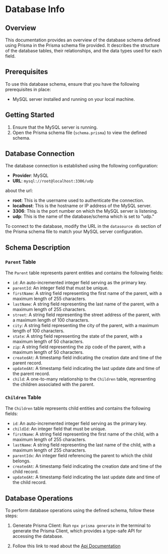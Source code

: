 # Database Info

## Overview

This documentation provides an overview of the database schema defined using Prisma in the Prisma schema file provided. It describes the structure of the database tables, their relationships, and the data types used for each field.

## Prerequisites

To use this database schema, ensure that you have the following prerequisites in place:

- MySQL server installed and running on your local machine.

## Getting Started

1. Ensure that the MySQL server is running.
2. Open the Prisma schema file (`schema.prisma`) to view the defined schema.

## Database Connection

The database connection is established using the following configuration:

- **Provider**: MySQL
- **URL**: `mysql://root@localhost:3306/udp`

about the url:

- **root**: This is the username used to authenticate the connection.
- **localhost**: This is the hostname or IP address of the MySQL server.
- **3306**: This is the port number on which the MySQL server is listening.
- **udp**: This is the name of the database/schema which is set to "udp."

To connect to the database, modify the URL in the `datasource db` section of the Prisma schema file to match your MySQL server configuration.

## Schema Description

### `Parent` Table

The `Parent` table represents parent entities and contains the following fields:

- `id`: An auto-incremented integer field serving as the primary key.
- `parentId`: An integer field that must be unique.
- `firstName`: A string field representing the first name of the parent, with a maximum length of 255 characters.
- `lastName`: A string field representing the last name of the parent, with a maximum length of 255 characters.
- `street`: A string field representing the street address of the parent, with a maximum length of 100 characters.
- `city`: A string field representing the city of the parent, with a maximum length of 100 characters.
- `state`: A string field representing the state of the parent, with a maximum length of 50 characters.
- `zip`: A string field representing the zip code of the parent, with a maximum length of 50 characters.
- `createdAt`: A timestamp field indicating the creation date and time of the parent record.
- `updatedAt`: A timestamp field indicating the last update date and time of the parent record.
- `child`: A one-to-many relationship to the `Children` table, representing the children associated with the parent.

### `Children` Table

The `Children` table represents child entities and contains the following fields:

- `id`: An auto-incremented integer field serving as the primary key.
- `childId`: An integer field that must be unique.
- `firstName`: A string field representing the first name of the child, with a maximum length of 255 characters.
- `lastName`: A string field representing the last name of the child, with a maximum length of 255 characters.
- `parentIdx`: An integer field referencing the parent to which the child belongs.
- `createdAt`: A timestamp field indicating the creation date and time of the child record.
- `updatedAt`: A timestamp field indicating the last update date and time of the child record.

## Database Operations

To perform database operations using the defined schema, follow these steps:

1. Generate Prisma Client: Run `npx prisma generate` in the terminal to generate the Prisma Client, which provides a type-safe API for accessing the database.

2. Follow this link to read about the [Api Documentation](apiDoc.md)
